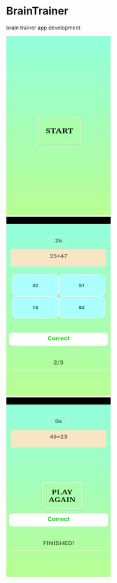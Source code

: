 # BrainTrainer
brain trainer app development

<img src="ss/Ssbrain1.jpg" alt="Brain Trainer" width="280" height="480"/> &nbsp; <img src="ss/Ssbrain2.jpg" alt="Brain Trainer" width="280" height="480"/> &nbsp; <img src="ss/Ssbrain3.jpg" alt="Brain Trainer" width="280" height="480"/>